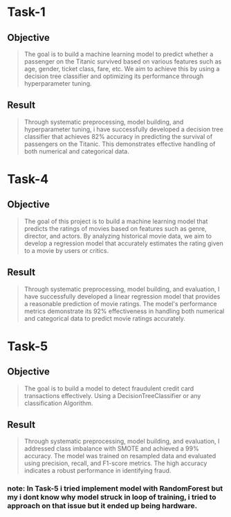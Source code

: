 # Task-1
## Objective
> The goal is to build a machine learning model to predict whether a passenger on the Titanic survived based on various features such as age, gender, ticket class, fare, etc.
We aim to achieve this by using a decision tree classifier and optimizing its performance through hyperparameter tuning.
## Result
> Through systematic preprocessing, model building, and hyperparameter tuning, i have successfully developed a decision tree classifier that achieves 82% accuracy in 
predicting the survival of passengers on the Titanic. This demonstrates effective handling of both numerical and categorical data.

# Task-4
## Objective
> The goal of this project is to build a machine learning model that predicts the ratings of movies based on features such as genre, director, and actors. By analyzing historical movie data, we aim to develop a regression model that accurately estimates the rating given to a movie by users or critics.
## Result
> Through systematic preprocessing, model building, and evaluation, I have successfully developed a linear regression model that provides a reasonable prediction of movie ratings. The model's performance metrics demonstrate its 92% effectiveness in handling both numerical and categorical data to predict movie ratings accurately.

# Task-5
## Objective
> The goal is to build a model to detect fraudulent credit card transactions effectively. Using a DecisionTreeClassifier or any classification Algorithm.
## Result
> Through systematic preprocessing, model building, and evaluation, I addressed class imbalance with SMOTE and achieved a 99% accuracy. The model was trained on resampled data and evaluated using precision, recall, and F1-score metrics. The high accuracy indicates a robust performance in identifying fraud.
### note: In Task-5 i tried implement model with RandomForest but my i dont know why model struck in loop of training, i tried to approach on that issue but it ended up being hardware.

